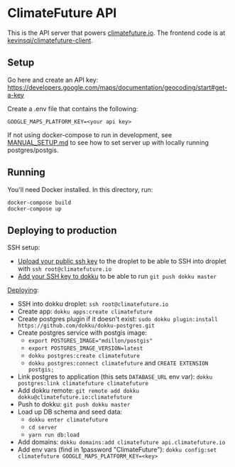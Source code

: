 # ClimateFuture API

This is the API server that powers [climatefuture.io](https://www.climatefuture.io/). The frontend code is at [kevinsqi/climatefuture-client](https://github.com/kevinsqi/climatefuture-client).

## Setup

Go here and create an API key: https://developers.google.com/maps/documentation/geocoding/start#get-a-key

Create a .env file that contains the following:

```
GOOGLE_MAPS_PLATFORM_KEY=<your api key>
```

If not using docker-compose to run in development, see [MANUAL_SETUP.md](./MANUAL_SETUP.md) to see how to set server up with locally running postgres/postgis.

## Running

You'll need Docker installed. In this directory, run:

```
docker-compose build
docker-compose up
```

## Deploying to production

SSH setup:

* [Upload your public ssh key](https://www.digitalocean.com/docs/droplets/how-to/add-ssh-keys/to-existing-droplet/) to the droplet to be able to SSH into droplet with `ssh root@climatefuture.io`
* [Add your SSH key to dokku](http://dokku.viewdocs.io/dokku/deployment/user-management/#adding-ssh-keys) to be able to run `git push dokku master`

[Deploying](http://dokku.viewdocs.io/dokku~v0.12.13/deployment/application-deployment/):

* SSH into dokku droplet: `ssh root@climatefuture.io`
* Create app: `dokku apps:create climatefuture`
* Create postgres plugin if it doesn't exist: `sudo dokku plugin:install https://github.com/dokku/dokku-postgres.git`
* Create postgres service with postgis image:
  * `export POSTGRES_IMAGE="mdillon/postgis"`
  * `export POSTGRES_IMAGE_VERSION=latest`
  * `dokku postgres:create climatefuture`
  * `dokku postgres:connect climatefuture` and `CREATE EXTENSION postgis;`
* Link postgres to application (this sets `DATABASE_URL` env var): `dokku postgres:link climatefuture climatefuture`
* Add dokku remote: `git remote add dokku dokku@climatefuture.io:climatefuture`
* Push to dokku: `git push dokku master`
* Load up DB schema and seed data:
  * `dokku enter climatefuture`
  * `cd server`
  * `yarn run db:load`
* Add domains: `dokku domains:add climatefuture api.climatefuture.io`
* Add env vars (find in 1password "ClimateFuture"): `dokku config:set climatefuture GOOGLE_MAPS_PLATFORM_KEY=<key>`
